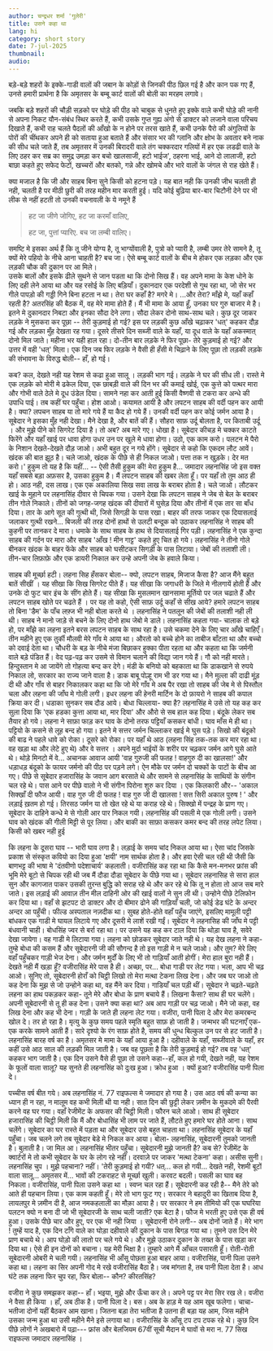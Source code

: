 ```yaml
---
author: चन्द्रधर शर्मा 'गुलेरी'
title: उसने कहा था
lang: hi
category: short story
date: 7-jul-2025
thumbnail:
audio:
---
```


बड़े-बड़े शहरों के इक्के-गाडी वालों की जबान के कोड़ों से जिनकी पीठ छिल गई है और कान पक गए हैं,
उनसे हमारी प्रार्थना है कि अमृतसर के बम्बू कार्ट वालों की बोली का मरहम लगावे।

जबकि बड़े शहरों की चौड़ी सड़को पर घोड़े की पीठ को चाबुक से धुनते हुए इक्के वाले कभी घोड़े की नानी से अपना निकट यौन-संबंध स्थिर करते हैं,
कभी उसके गुप्त गुह्य अंगो से डाक्टर को लजाने वाला परिचय दिखाते हैं, कभी राह चलते पैदलों की आँखो के न होने पर तरस खाते हैं,
कभी उनके पैरो की अंगुलियों के पोरों की चींथकर अपने ही को सताया हुआ बताते हैं और संसार भर की ग्लानि और क्षोभ के अवतार बने नाक की सीध चले जाते हैं,
तब अमृतसर में उनकी बिरादरी वाले तंग चक्करदार गलियों में हर एक लडढी वाले के लिए ठहर कर सब्र का समुद्र उमड़ा कर बचो खालसाजी,
हटो भाईज', ठहरना भाई, आने दो लालाजी, हटो बाछा कहते हुए सफेद फेटों, खच्चरों और बतको, गन्ने और खोमचे और भारे वालों के जंगल से राह खेते हैं।

क्या मजाल है कि जी और साहब बिना सुने किसी को हटना पड़े। यह बात नही कि उनकी जीभ चलती ही नही,
चलती है पर मीठी छुरी की तरह महीन मार करती हुई। यदि कोई बुढ़िया बार-बार चिटौनी देने पर भी लीक से नहीं हटती तो उनकी वचनावली के ये नमूने हैं

> हट जा जीणे जोगिए, हट जा करमाँ वालिए,
>
> हट जा, पुत्तां प्यारिए. बच जा लम्बी वालिए।

समष्टि मे इसका अर्थ हैं कि तू जीने योग्य है, तू भाग्योंवाली है, पुत्रो को प्यारी है, लम्बी उमर तेरे सामने है,
तू क्यों मेरे पहियो के नीचे आना चाहती है? बच जा। ऐसे बम्बू कार्ट वालों के बीच मे होकर एक लड़का और एक लड़की चौक की दुकान पर आ मिले।  
उसके बालों और इसके ढीले सुथने से जान पडता था कि दोनो सिख हैं।
वह अपने मामा के केश धोने के लिए दही लेने आया था और यह रसोई के लिए बड़ियाँ।
दुकानदार एक परदेशी से गुथ रहा था, जो सेर भर गीले पापड़ो की गड्डी गिने बिना हटता न था। तेरा घर कहाँ है? मगरे मे। ...और तेरा? माँझे मे, यहाँ कहाँ रहती है? अतरसिंह की बैठक में, वह मेरे मामा होते हैं। मैं भी मामा के आया हूँ, उनका घर गुरु बाजार मे है। इतने मे दुकानदार निबटा और इनका सौदा देने लगा। सौदा लेकर दोनो साथ-साथ चले। कुछ दूर जाकर लड़के ने मुसकरा कर पूछा -- तेरी कुड़माई हो गई? इस पर लड़की कुछ आँखे चढ़ाकर 'धत्' कहकर दौड़ गई और लड़का मुँह देखता रह गया। दूसरे तीसरे दिन सब्जी वाले के यहाँ, या दूध वाले के यहाँ अकस्मात् दोनो मिल जाते। महीना भर यही हाल रहा। दो-तीन बार लड़के ने फिर पूछा- तेरे कुड़माई हो गई? और उत्तर में वही 'धत्' मिला। एक दिन जब फिर लड़के ने वैसी ही हँसी मे चिढ़ाने के लिए पूछा तो लड़की लड़के की संभावना के विरुद्ध बोली-- हाँ, हो गई।

कब? कल, देखते नही यह रेशम से कढा हुआ सालू । लड़की भाग गई। लड़के ने घर की सीध ली। रास्ते मे एक लड़के को मोरी मे ढकेल दिया, एक छाबड़ी वाले की दिन भर की कमाई खोई, एक कुत्ते को पत्थर मारा और गोभी वाले ठेले मे दूध उंडेल दिया। सामने नहा कर आती हुई किसी वैष्णवी से टकरा कर अन्धे की उपाधि पाई। तब कहीं घर पहुँचा। होश आओ। कयामत आयी है और लपटन साहब की वर्दी पहन कर आयी है। क्या? लपचन साहब या तो मारे गये हैं या कैद हो गये हैं। उनकी वर्दी पहन कर कोई जर्मन आया है। सूबेदार ने इसका मुँह नही देखा। मैने देखा है, और बातें की हैं। सौहरा साफ़ उर्दू बोलता है, पर किताबी उर्दू । और मुझे पीने को सिगरेट दिया है। तो अब? अब मारे गए। धोखा है। सूबेदार कीचड़ मे चक्कर काटते फिरेंगे और यहाँ खाई पर धावा होगा उधर उन पर खुले मे धावा होगा। उठो, एक काम करो। पलटन मे पैरो के निशान देखते-देखते दौड़ जाओ। अभी बहुत दूर न गये होंगे। सूबेदार से कहो कि एकदम लौट आवें। खंदक की बात झूठ है। चले जाओ, खंदक के पीछे से ही निकल जाओ। पत्ता तक न खुड़के। देर मत करो।' हुकुम तो यह है कि यहीं... -- ऐसी तैसी हुकुम की! मेरा हुकुम है... जमादार लहनासिंह जो इस वक्त यहाँ सबसे बड़ा अफ़सर है, उसका हुकुम है। मैं लपटन साहब की खबर लेता हूँ। पर यहाँ तो तुम आठ ही हो। आठ नही, दस लाख। एक एक अकालिया सिख सवा लाख के बराबर होता है। चले जाओ। लौटकर खाई के मुहाने पर लहनासिंह दीवार से चिपक गया। उसने देखा कि लपटन साहब ने जेब से बेल के बराबर तीन गोले निकाले। तीनों को जगह-जगह खंदक की दीवारों में घुसेड़ दिया और तीनों में एक तार सा बाँध दिया। तार के आगे सूत की गुत्थी थी, जिसे सिगड़ी के पास रखा। बाहर की तरफ जाकर एक दियासलाई जलाकर गुत्थी रखने... बिजली की तरह दोनों हाथों से उलटी बन्दूक को उठाकर लहनासिंह ने साहब की कुहनी पर तानकर दे मारा। धमाके के साथ साहब के हाथ से दियासलाई गिर पड़ी। लहनासिंह ने एक कुन्दा साहब की गर्दन पर मारा और साहब 'आँख ! मीन गाट्ट' कहते हुए चित हो गये। लहनासिंह ने तीनो गोले बीनकर खंदक के बाहर फेंके और साहब को घसीटकर सिगड़ी के पास लिटाया। जेबों की तलाशी ली। तीन-चार लिफ़ाफ़े और एक डायरी निकाल कर उन्हे अपनी जेब के हवाले किया।

साहब की मूर्च्छा हटी। लहना सिह हँसकर बोला-- क्यो, लपटन साहब, मिजाज कैसा है? आज मैंने बहुत बातें सीखीं । यह सीखा कि सिख सिगरेट पीते हैं। यह सीखा कि जगाधरी के जिले मे नीलगायें होती हैं और उनके दो फुट चार इंच के सींग होते हैं। यह सीखा कि मुसलमान खानसामा मूर्तियो पर जल चढाते हैं और लपटन साहब खोते पर चढते हैं । पर यह तो कहो, ऐसी साफ़ उर्दू कहाँ से सीख आये? हमारे लपटन साहब तो बिना 'डैम' के पाँच लफ़्ज भी नही बोला करते थे । लहनासिंह ने पतलून की जेबों की तलाशी नही ली थी। साहब ने मानो जाड़े से बचने के लिए दोनो हाथ जेबो मे डाले। लहनासिंह कहता गया- चालाक तो बड़े हो, पर माँझे का लहना इतने बरस लपटन साहब के साथ रहा है। उसे चकमा देने के लिए चार आँखे चाहिएँ। तीन महीने हुए एक तुर्की मौलवी मेरे गाँव मे आया था। औरतो को बच्चे होने का ताबीज बाँटता था और बच्चो को दवाई देता था। चौधरी के बड़ के नीचे मंजा बिछाकर हुक्का पीता रहता था और कहता था कि जर्मनी वाले बड़े पंडित हैं। वेद पढ़-पढ़ कर उसमे से विमान चलाने की विद्या जान गये हैं। गौ को नही मारते। हिन्दुस्तान मे आ जायेंगे तो गोहत्या बन्द कर देगे। मंडी के बनियो को बहकाता था कि डाकखाने से रुपये निकाल लो, सरकार का राज्य जाने वाला है। डाक बाबू पोल्हू राम भी डर गया था। मैने मुल्ला की दाढी मूंड़ दी थी और गाँव से बाहर निकालकर कहा था कि जो मेरे गाँव मे अब पैर रखा तो साहब की जेब मे से पिस्तौल चला और लहना की जाँघ मे गोली लगी। इधर लहना की हेनरी मार्टिन के दो फ़ायरो ने साहब की कपाल क्रिया कर दी। धडाका सुनकर सब दौड आये। बोधा चिल्लाया- क्या है? लहनासिंह मे उसे तो यह कह कर सुला दिया कि 'एक हडका कुत्ता आया था, मार दिया' और औरो से सब हाल कह दिया। बंदूके लेकर सब तैयार हो गये। लहना ने साफ़ा फाड़ कर घाव के दोनो तरफ पट्टियाँ कसकर बांधी। घाव माँस मे ही था। पट्टियो के कसने से लूह बन्द हो गया। इतने मे सत्तर जर्मन चिल्लाकर खाई मे घुस पड़े। सिखो की बंदूको की बाढ ने पहले धावे को रोका। दूसरे को रोका। पर यहाँ थे आठ (लहना सिंह तक-तक कर मार रहा था। वह खड़ा था और लेटे हुए थे) और वे सत्तर । अपने मुर्दा भाईयों के शरीर पर चढ़कर जर्मन आगे घुसे आते थे। थोड़े मिनटो में वे... अचानक आवाज आयी 'वाह गुरुजी की फतह ! वाहगुरु दी का खालसा!' और धड़ाधड़ बंदूको के फायर जर्मनो की पीठ पर पड़ने लगे। ऐन मौके पर जर्मन दो चक्कों के पाटों के बीच आ गए। पीछे से सूबेदार हजारासिंह के जवान आग बरसाते थे और सामने से लहनासिंह के साथियों के संगीन चल रहे थे। पास आने पर पीछे वालो ने भी संगीन पिरोना शुरु कर दिया । एक किलकारी और-- 'अकाल सिक्खाँ दी फौज आयी। वाह गुरु जी दी फतह ! वाह गुरु जी दी खालसा ! सत्त सिरी अकाल पुरुष ! ' और लड़ाई ख़तम हो गई। तिरसठ जर्मन या तो खेत रहे थे या कराह रहे थे। सिक्खो में पन्द्रह के प्राण गए। सूबेदार के दाहिने कन्धे मे से गोली आर पार निकल गयी। लहनासिंह की पसली मे एक गोली लगी। उसने घाव को खंदक की गीली मिट्टी से पूर लिया। और बाकी का साफ़ा कसकर कमर बन्द की तरह लपेट लिया। किसी को खबर नही हुई

कि लहना के दूसरा घाव -- भारी घाव लगा है। लड़ाई के समय चांद निकल आया था। ऐसा चांद जिसके प्रकाश से संस्कृत कवियो का दिया हुआ 'क्षयी' नाम सार्थक होता है। और हवा ऐसी चल रही थी जैसी कि बाणभट्ट की भाषा मे 'दंतवीणो पदेशाचार्य' कहलाती। वजीरासिंह कह रहा था कि कैसे मन-मनभर फ्रांस की भूमि मेरे बूटो से चिपक रही थी जब मैं दौडा दौडा सूबेदार के पीछे गया था। सूबेदार लहनासिह से सारा हाल सुन और कागजात पाकर उसकी तुरन्त बुद्धि को सराह रहे थे और कर रहे थे कि तू न होता तो आज सब मारे जाते। इस लड़ाई की आवाज़ तीन मील दाहिनी ओर की खाई वालों ने सुन ली थी। उन्होने पीछे टेलिफोन कर दिया था। वहाँ से झटपट दो डाक्टर और दो बीमार ढोने की गाड़ियाँ चली, जो कोई डेढ घंटे के अन्दर अन्दर आ पहुँची। फील्ड अस्पताल नज़दीक था। सुबह होते-होते वहाँ पहुँच जाएंगे, इसलिए मामूली पट्टी बांधकर एक गाडी मे घायल लिटाये गए और दूसरी मे लाशें रखी गईं। सूबेदार ने लहनासिह की जाँघ मे पट्टी बंधवानी चाही। बोधसिंह ज्वर से बर्रा रहा था। पर उसने यह कह कर टाल दिया कि थोड़ा घाव है, सवेरे देखा जायेगा। वह गाडी मे लिटाया गया। लहना को छोडकर सूबेदार जाते नही थे। यह देख लहना ने कहा- तुम्हे बोधा की कसम हैं और सूबेदारनी जी की सौगन्द है तो इस गाड़ी मे न चले जाओ। और तुम? मेरे लिए वहाँ पहुँचकर गाड़ी भेज देना। और जर्मन मुर्दों के लिए भी तो गाड़ियाँ आती होगीं। मेरा हाल बुरा नही हैं। देखते नही मैं खड़ा हूँ? वजीरासिंह मेरे पास है ही। अच्छा, पर... बोधा गाडी पर लेट गया। भला, आप भी चढ़ आओ। सुनिए तो, सूबेदारनी होराँ को चिट्ठी लिखो तो मेरा मत्था टेकना लिख देना। और जब घर जाओ तो कह देना कि मुझ से जो उन्होने कहा था, वह मैंने कर दिया। गाडियाँ चल पड़ी थीं। सूबेदार ने चढ़ते-चढ़ते लहना का हाथ पकड़कर कहा- तूने मेरे और बोधा के प्राण बचाये हैं। लिखना कैसा? साथ ही घर चलेंगे। अपनी सूबेदारनी से तू ही कह देना। उसने क्या कहा था? अब आप गाड़ी पर चढ़ जाओ। मैने जो कहा, वह लिख देना और कह भी देना। गाड़ी के जाते ही लहना लेट गया। वजीरा, पानी पिला दे और मेरा कमरबन्द खोल दे। तर हो रहा है। मृत्यु के कुछ समय पहले स्मृति बहुत साफ़ हो जाती है। जन्मभर की घटनाएँ एक-एक करके सामने आती हैं। सारे दृश्यो के रंग साफ़ होते है, समय की धुन्ध बिल्कुल उन पर से हट जाती है। लहनासिंह बारह वर्ष का है। अमृतसर मे मामा के यहाँ आया हुआ है। दहीवाले के यहाँ, सब्जीवाले के यहाँ, हर कहीं उसे आठ साल की लड़की मिल जाती है। जब वह पूछता है कि तेरी कुड़माई हो गई? तब वह 'धत्' कहकर भाग जाती है। एक दिन उसने वैसे ही पूछा तो उसने कहा--हाँ, कल हो गयी, देखते नही, यह रेशम के फूलों वाला सालू? यह सुनते ही लहनासिंह को दुःख हुआ। क्रोध हुआ । क्यों हुआ? वजीरासिंह पानी पिला दे।

पच्चीस वर्ष बीत गये। अब लहनासिंह नं. 77 राइफल्स मे जमादार हो गया है। उस आठ वर्ष की कन्या का ध्यान ही न रहा, न मालूम वह कभी मिली थी या नही। सात दिन की छुट्टी लेकर ज़मीन के मुकदमे की पैरवी करने वह घर गया। वहाँ रेजीमेंट के अफसर की चिट्ठी मिली। फौरन चले आओ। साथ ही सूबेदार हजारासिंह की चिट्ठी मिली कि मैं और बोधासिंह भी लाम पर जाते हैं, लौटते हुए हमारे घर होते आना। साथ चलेंगे। सूबेदार का घर रास्ते में पड़ता था और सूबेदार उसे बहुत चाहता था। लहनासिंह सूबेदार के यहाँ पहुँचा। जब चलने लगे तब सूबेदार बेडे मे निकल कर आया। बोला- लहनासिंह, सूबेदारनी तुमको जानती है। बुलाती है। जा मिल आ। लहनासिंह भीतर पहुँचा। सूबेदारनी मुझे जानती है? कब से? रेजीमेंट के क्वार्टरों मे तो कभी सूबेदार के घर के लोग रहे नहीं। दरवाज़े पर जाकर 'मत्था टेकना' कहा। असीस सुनी। लहनासिंह चुप । मुझे पहचाना? नहीं। 'तेरी कुड़माई हो गयी? धत्... कल हो गयी... देखते नही, रेशमी बूटों वाला सालू... अमृतसर में... भावों की टकराहट से मूर्च्छा खुली। करवट बदली। पसली का घाव बह निकला। वजीरासिंह, पानी पिला उसने कहा था । स्वप्न चल रहा हैं। सूबेदारनी कह रही है-- मैने तेरे को आते ही पहचान लिया। एक काम कहती हूँ। मेरे तो भाग फूट गए। सरकार ने बहादुरी का खिताब दिया है, लायलपुर मे ज़मीन दी है, आज नमकहलाली का मौक़ा आया है। पर सरकार ने हम तीमियो की एक घघरिया पलटन क्यो न बना दी जो भी सूबेदारजी के साथ चली जाती? एक बेटा है। फौज मे भरती हुए उसे एक ही वर्ष हुआ। उसके पीछे चार और हुए, पर एक भी नही जिया । सूबेदारनी रोने लगी-- अब दोनों जाते हैं। मेरे भाग ! तुम्हें याद है, एक दिन टाँगे वाले का घोड़ा दहीवाले की दुकान के पास बिगड़ गया था। तुमने उस दिन मेरे प्राण बचाये थे। आप घोड़ो की लातो पर चले गये थे। और मुझे उठाकर दुकान के तख्त के पास खड़ा कर दिया था। ऐसे ही इन दोनों को बचाना। यह मेरी भिक्षा है। तुम्हारे आगे मैं आँचल पसारती हूँ। रोती-रोती सूबेदारनी ओबरी मे चली गयी। लहनासिंह भी आँसू पोछता हुआ बाहर आया। वजीरासिंह, पानी पिला उसने कहा था। लहना का सिर अपनी गोद मे रखे वजीरासिंह बैठा है। जब मांगता है, तब पानी पिला देता है। आध घंटे तक लहना फिर चुप रहा, फिर बोला-- कौन? कीरतसिंह?

वजीरा ने कुछ समझकर कहा-- हाँ। भइया, मुझे और ऊँचा कर ले। अपने पट्ट पर मेरा सिर रख ले। वजीरा ने वैसा ही किया । हाँ, अब ठीक है। पानी पिला दे। बस। अब के हाड़ मे यह आम खूब फलेगा। चाचा-भतीजा दोनों यहीं बैठकर आम खाना। जितना बड़ा तेरा भतीजा है उतना ही बड़ा यह आम, जिस महीने उसका जन्म हुआ था उसी महीने मैने इसे लगाया था। वजीरासिंह के आँसू टप टप टपक रहे थे। कुछ दिन पीछे लोगों ने अखबारो में पढ़ा--- फ्रांस और बेलजियम 67वीं सूची मैदान मे घावों से मरा न. 77 सिख राइफल्स जमादार लहनासिंह ।
